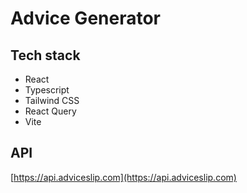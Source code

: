 # Advice Generator

## Tech stack

- React
- Typescript
- Tailwind CSS
- React Query
- Vite

## API

[https://api.adviceslip.com](https://api.adviceslip.com)
